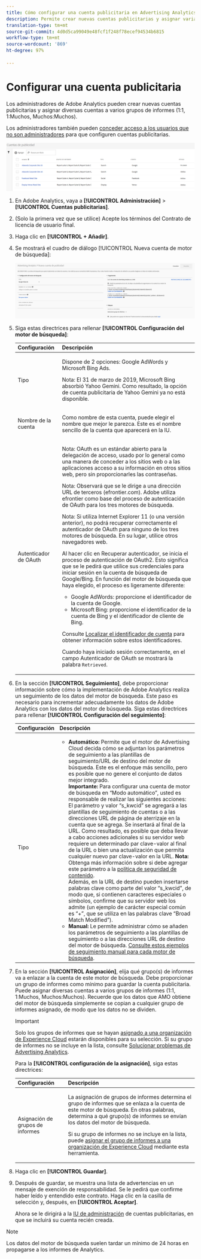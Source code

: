 ```yaml
---
title: Cómo configurar una cuenta publicitaria en Advertising Analytics
description: Permite crear nuevas cuentas publicitarias y asignar varias cuentas a varios grupos de informes.
translation-type: tm+mt
source-git-commit: 4d0d5ca99049e48fcf1f248f78ecef94534b6815
workflow-type: tm+mt
source-wordcount: '869'
ht-degree: 97%

---
```



# Configurar una cuenta publicitaria

Los administradores de Adobe Analytics pueden crear nuevas cuentas publicitarias y asignar diversas cuentas a varios grupos de informes (1:1, 1:Muchos, Muchos:Muchos).

Los administradores también pueden [conceder acceso a los usuarios que no son administradores](/help/integrate/c-advertising-analytics/overview.md#section_FCC58EB635954A32990D4E67B52B4369) para que configuren cuentas publicitarias.

![](assets/aa_accounts.png)

1. En Adobe Analytics, vaya a **[!UICONTROL Administración]** > **[!UICONTROL Cuentas publicitarias]**.
1. (Solo la primera vez que se utilice) Acepte los términos del Contrato de licencia de usuario final.
1. Haga clic en **[!UICONTROL + Añadir]**.
1. Se mostrará el cuadro de diálogo [!UICONTROL Nueva cuenta de motor de búsqueda]:

   ![](assets/aa_new_se_account.png)

1. Siga estas directrices para rellenar **[!UICONTROL Configuración del motor de búsqueda]**:

   <table id="table_B3BE66B7D4C54766B8FFD2C6DCD657AF"> 
    <thead> 
      <tr> 
      <th colname="col1" class="entry"> Configuración </th> 
      <th colname="col2" class="entry"> Descripción </th> 
      </tr>
    </thead>
    <tbody> 
      <tr> 
      <td colname="col1"> <p>Tipo </p> </td> 
      <td colname="col2"> <p>Dispone de 2 opciones: Google AdWords y Microsoft Bing Ads. </p> <p>Nota: El 31 de marzo de 2019, Microsoft Bing absorbió Yahoo Gemini. Como resultado, la opción de cuenta publicitaria de Yahoo Gemini ya no está disponible.  </p> </td> 
      </tr> 
      <tr> 
      <td colname="col1"> <p>Nombre de la cuenta </p> </td> 
      <td colname="col2"> <p>Como nombre de esta cuenta, puede elegir el nombre que mejor le parezca. Este es el nombre sencillo de la cuenta que aparecerá en la IU. </p> </td> 
      </tr> 
      <tr> 
      <td colname="col1"> <p>Autenticador de OAuth </p> </td> 
      <td colname="col2"> <p>Nota: OAuth es un estándar abierto para la delegación de acceso, usado por lo general como una manera de conceder a los sitios web o a las aplicaciones acceso a su información en otros sitios web, pero sin proporcionarles las contraseñas. </p> <p>Nota: Observará que se le dirige a una dirección URL de terceros (efrontier.com). Adobe utiliza efrontier como base del proceso de autenticación de OAuth para los tres motores de búsqueda. </p> <p>Nota: Si utiliza Internet Explorer 11 (o una versión anterior), no podrá recuperar correctamente el autenticador de OAuth para ninguno de los tres motores de búsqueda. En su lugar, utilice otros navegadores web. </p> <p>Al hacer clic en <span class="uicontrol">Recuperar autenticador</span>, se inicia el proceso de autenticación de OAuth2. Esto significa que se le pedirá que utilice sus credenciales para iniciar sesión en la cuenta de búsqueda de Google/Bing. En función del motor de búsqueda que haya elegido, el proceso es ligeramente diferente: </p>
      <ul id="ul_FC9B5612F6554495B04C357CB0AB72EB"> 
       <li id="li_CD54231BFF134F83B3B5B14B34A0E1D2">Google AdWords: proporcione el identificador de la cuenta de Google. </li> 
       <li id="li_89B9D54BAA914E5DB2959B193489582E">Microsoft Bing: proporcione el identificador de la cuenta de Bing y el identificador de cliente de Bing. </li> 
       </ul> <p>Consulte <a href="/help/integrate/c-advertising-analytics/c-adanalytics-workflow/aa-locate-account-id.md"  > Localizar el identificador de cuenta</a> para obtener información sobre estos identificadores. </p> <p>Cuando haya iniciado sesión correctamente, en el campo Autenticador de OAuth se mostrará la palabra <code>Retrieved</code>. </p> </td> 
      </tr> 
    </tbody> 
    </table>

1. En la sección **[!UICONTROL Seguimiento]**, debe proporcionar información sobre cómo la implementación de Adobe Analytics realiza un seguimiento de los datos del motor de búsqueda. Este paso es necesario para incrementar adecuadamente los datos de Adobe Analytics con los datos del motor de búsqueda.
Siga estas directrices para rellenar **[!UICONTROL Configuración del seguimiento]**:

   | Configuración | Descripción |
   |--- |--- |
   | Tipo | <ul><li>**Automático:** Permite que el motor de Advertising Cloud decida cómo se adjuntan los parámetros de seguimiento a las plantillas de seguimiento/URL de destino del motor de búsqueda. Este es el enfoque más sencillo, pero es posible que no genere el conjunto de datos mejor integrado.<br>**Importante:** Para configurar una cuenta de motor de búsqueda en “Modo automático”, usted es responsable de realizar las siguientes acciones:<br> El parámetro y valor “s_kwcid” se agregará a las plantillas de seguimiento de cuentas o a las direcciones URL de página de aterrizaje en la cuenta que se agrega. Se insertará al final de la URL. Como resultado, es posible que deba llevar a cabo acciones adicionales si su servidor web requiere un determinado par clave-valor al final de la URL o bien una actualización que permita cualquier nuevo par clave-valor en la URL. **Nota:** Obtenga más información sobre si debe agregar este parámetro a la [política de seguridad de contenido](https://docs.adobe.com/content/help/es-ES/id-service/using/reference/csp.html).<br>Además, en la URL de destino pueden insertarse palabras clave como parte del valor “s_kwcid”, de modo que, si contienen caracteres especiales o símbolos, confirme que su servidor web los admite (un ejemplo de carácter especial común es “+”, que se utiliza en las palabras clave “Broad Match Modified”).</li><li>**Manual:** Le permite administrar cómo se añaden los parámetros de seguimiento a las plantillas de seguimiento o a las direcciones URL de destino del motor de búsqueda. [Consulte estos ejemplos de seguimiento manual para cada motor de búsqueda](/help/integrate/c-advertising-analytics/c-adanalytics-workflow/aa-manual-vs-automatic-tracking.md).</li></ul> |

1. En la sección **[!UICONTROL Asignación]**, elija qué grupo(s) de informes va a enlazar a la cuenta de este motor de búsqueda. Debe proporcionar un grupo de informes como mínimo para guardar la cuenta publicitaria. Puede asignar diversas cuentas a varios grupos de informes (1:1, 1:Muchos, Muchos:Muchos). Recuerde que los datos que AMO obtiene del motor de búsqueda simplemente se copian a cualquier grupo de informes asignado, de modo que los datos no se dividen.

   >[!IMPORTANT]
   >
   >Solo los grupos de informes que se hayan [asignado a una organización de Experience Cloud](https://docs.adobe.com/content/help/es-ES/core-services/interface/about-core-services/report-suite-mapping.html) estarán disponibles para su selección. Si su grupo de informes no se incluye en la lista, consulte [Solucionar problemas de Advertising Analytics](/help/integrate/c-advertising-analytics/c-adanalytics-workflow/aa-troubleshooting.md).

   Para la **[!UICONTROL configuración de la asignación]**, siga estas directrices:

   <table id="table_AF876DC40F97403882C0AA528BD204FF"> 
    <thead> 
      <tr> 
      <th colname="col1" class="entry"> Configuración </th> 
      <th colname="col2" class="entry"> Descripción </th> 
      </tr>
    </thead>
    <tbody> 
      <tr> 
      <td colname="col1"> <p>Asignación de grupos de informes </p> </td> 
      <td colname="col2"> <p>La asignación de grupos de informes determina el grupo de informes que se enlaza a la cuenta de este motor de búsqueda. En otras palabras, determina a qué grupo(s) de informes se envían los datos del motor de búsqueda. </p> <p>Si su grupo de informes no se incluye en la lista, puede <a href="https://docs.adobe.com/content/help/en/core-services/interface/about-core-services/report-suite-mapping.html"  >asignar el grupo de informes a una organización de Experience Cloud</a> mediante esta herramienta. </p> </td> 
      </tr> 
    </tbody> 
    </table>

1. Haga clic en **[!UICONTROL Guardar]**.
1. Después de guardar, se muestra una lista de advertencias en un mensaje de exención de responsabilidad. Se le pedirá que confirme haber leído y entendido este contrato. Haga clic en la casilla de selección y, después, en **[!UICONTROL Aceptar]**.

   Ahora se le dirigirá a la [IU de administración](/help/integrate/c-advertising-analytics/c-adanalytics-workflow/aa-manage-ad-accounts.md) de cuentas publicitarias, en que se incluirá su cuenta recién creada.

>[!NOTE]
>
>Los datos del motor de búsqueda suelen tardar un mínimo de 24 horas en propagarse a los informes de Analytics.

